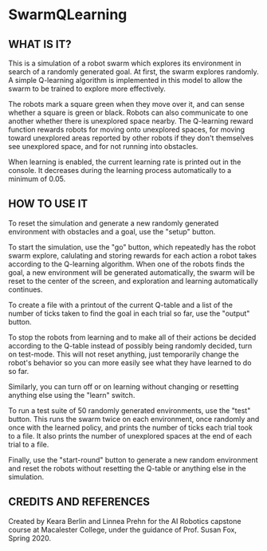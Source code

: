 # SwarmQLearning

## WHAT IS IT?

This is a simulation of a robot swarm which explores its environment in search of a randomly generated goal. At first, the swarm explores randomly. A simple Q-learning algorithm is implemented in this model to allow the swarm to be trained to explore more effectively. 

The robots mark a square green when they move over it, and can sense whether a square is green or black. Robots can also communicate to one another whether there is unexplored space nearby. The Q-learning reward function rewards robots for moving onto unexplored spaces, for moving toward unexplored areas reported by other robots if they don't themselves see unexplored space, and for not running into obstacles.

When learning is enabled, the current learning rate is printed out in the console. It decreases during the learning process automatically to a minimum of 0.05.

## HOW TO USE IT

To reset the simulation and generate a new randomly generated environment with obstacles and a goal, use the "setup" button. 

To start the simulation, use the "go" button, which repeatedly has the robot swarm explore, calulating and storing rewards for each action a robot takes according to the Q-learning algorithm. When one of the robots finds the goal, a new environment will be generated automatically, the swarm will be reset to the center of the screen, and exploration and learning automatically continues. 

To create a file with a printout of the current Q-table and a list of the number of ticks taken to find the goal in each trial so far, use the "output" button.

To stop the robots from learning and to make all of their actions be decided according to the Q-table instead of possibly being randomly decided, turn on test-mode. This will not reset anything, just temporarily change the robot's behavior so you can more easily see what they have learned to do so far.

Similarly, you can turn off or on learning without changing or resetting anything else using the "learn" switch.

To run a test suite of 50 randomly generated environments, use the "test" button. This runs the swarm twice on each environment, once randomly and once with the learned policy, and prints the number of ticks each trial took to a file. It also prints the number of unexplored spaces at the end of each trial to a file.

Finally, use the "start-round" button to generate a new random environment and reset the robots without resetting the Q-table or anything else in the simulation.

## CREDITS AND REFERENCES

Created by Keara Berlin and Linnea Prehn for the AI Robotics capstone course at Macalester College, under the guidance of Prof. Susan Fox, Spring 2020.
